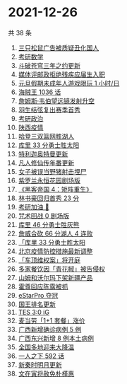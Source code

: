 # 2021-12-26

共 38 条

<!-- BEGIN -->
<!-- 最后更新时间 Sun Dec 26 2021 16:16:21 GMT+0800 (China Standard Time) -->

1. [三只松鼠广告被质疑丑化国人](https://www.zhihu.com/search?q=三只松鼠)
1. [考研数学](https://www.zhihu.com/search?q=考研数学)
1. [斗破苍穹三年之约更新](https://www.zhihu.com/search?q=斗破苍穹三年之约)
1. [媒体评邮政拒绝残疾应届生入职](https://www.zhihu.com/search?q=残疾应届生)
1. [元旦假期未成年人游戏限玩 1 小时/日](https://www.zhihu.com/search?q=未成年人游戏限玩)
1. [海贼王 1036 话](https://www.zhihu.com/search?q=海贼王)
1. [詹姆斯·韦伯望远镜发射升空](https://www.zhihu.com/search?q=韦伯望远镜)
1. [羽生结弦复出赛季首秀](https://www.zhihu.com/search?q=羽生结弦)
1. [考研政治](https://www.zhihu.com/search?q=考研政治)
1. [陕西疫情](https://www.zhihu.com/search?q=陕西疫情)
1. [哈登三双篮网胜湖人](https://www.zhihu.com/search?q=湖人)
1. [库里 33 分勇士胜太阳](https://www.zhihu.com/search?q=勇士)
1. [特利迦奥特曼更新](https://www.zhihu.com/search?q=特利迦奥特曼)
1. [凡人修仙传年番更新](https://www.zhihu.com/search?q=凡人修仙传)
1. [女子被误当野猪射击埋尸](https://www.zhihu.com/search?q=女子被当野猪射击)
1. [紫罗兰永恒花园剧场版](https://www.zhihu.com/search?q=紫罗兰永恒花园)
1. [《黑客帝国 4：矩阵重生》](https://www.zhihu.com/search?q=黑客帝国4)
1. [林书豪回归首秀 23 分](https://www.zhihu.com/search?q=林书豪)
1. [考研加油 💪](https://www.zhihu.com/search?q=考研倒计时)
1. [咒术回战 0 剧场版](https://www.zhihu.com/search?q=咒术回战0)
1. [库里 46 分勇士胜灰熊](https://www.zhihu.com/search?q=勇士)
1. [詹威合砍 66 分湖人 4 连败](https://www.zhihu.com/search?q=湖人)
1. [「库里 33 分勇士胜太阳](https://www.zhihu.com/search?q=勇士)
1. [北京疫情防控措施最新调整](https://www.zhihu.com/search?q=北京疫情防控措施)
1. [「车顶维权案」将开庭](https://www.zhihu.com/search?q=车顶维权案)
1. [多家餐饮因「青花椒」被告侵权](https://www.zhihu.com/search?q=青花椒)
1. [山姆和沃尔玛下架新疆产品](https://www.zhihu.com/search?q=山姆下架新疆产品)
1. [霍尊回应陈露被抓](https://www.zhihu.com/search?q=霍尊回应)
1. [eStarPro 夺冠](https://www.zhihu.com/search?q=kpl)
1. [国王排名更新](https://www.zhihu.com/search?q=国王排名)
1. [TES 3:0 iG](https://www.zhihu.com/search?q=tes)
1. [麦当劳「1+1 套餐」涨价](https://www.zhihu.com/search?q=麦当劳涨价)
1. [广西新增确诊病例 5 例](https://www.zhihu.com/search?q=广西疫情)
1. [广西东兴新增 8 例本土病例](https://www.zhihu.com/search?q=广西疫情)
1. [全国多地迎来大降温](https://www.zhihu.com/search?q=降温)
1. [一人之下 592 话](https://www.zhihu.com/search?q=一人之下)
1. [新秦时明月更新](https://www.zhihu.com/search?q=新秦时明月)
1. [文在寅将赦免朴槿惠](https://www.zhihu.com/search?q=朴槿惠)

<!-- END -->
